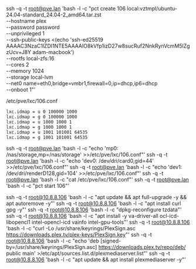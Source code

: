 ssh -q -t root@pve.lan 'bash -l -c "pct create 106 local:vztmpl/ubuntu-24.04-standard_24.04-2_amd64.tar.zst \
 --hostname plex \
 --password password \
 --unprivileged 1 \
 --ssh-public-keys <(echo 'ssh-ed25519 AAAAC3NzaC1lZDI1NTE5AAAAIO8kVfp1izD27w8sucRuf2NnkRynVcmM5lZgzUcv+J8Y adam-macbook') \
 --rootfs local-zfs:16 \
 --cores 2 \
 --memory 1024 \
 --storage local-lvm \
 --net0 name=eth0,bridge=vmbr1,firewall=0,ip=dhcp,ip6=dhcp \
 --onboot 1"'

/etc/pve/lxc/106.conf

```
lxc.idmap = u 0 100000 1000
lxc.idmap = g 0 100000 1000
lxc.idmap = u 1000 1000 1
lxc.idmap = g 1000 1000 1
lxc.idmap = u 1001 101001 64535
lxc.idmap = g 1001 101001 64535
```

ssh -q -t root@pve.lan 'bash -l -c "echo 'mp0: /nas/storage,mp=/nas/storage' >>/etc/pve/lxc/106.conf"'
ssh -q -t root@pve.lan 'bash -l -c "echo 'dev0: /dev/dri/card0,gid=44' >>/etc/pve/lxc/106.conf"'
ssh -q -t root@pve.lan 'bash -l -c "echo 'dev1: /dev/dri/renderD128,gid=104' >>/etc/pve/lxc/106.conf"'
ssh -q -t root@pve.lan 'bash -l -c "cat /etc/pve/lxc/106.conf"'
ssh -q -t root@pve.lan 'bash -l -c "pct start 106"'

ssh -q -t root@10.8.8.106 'bash -l -c "apt update && apt full-upgrade -y && apt autoremove -y"'
ssh -q -t root@10.8.8.106 'bash -l -c "apt install curl gpg -y"'
ssh -q -t root@10.8.8.106 'bash -l -c "dpkg-reconfigure tzdata"'
ssh -q -t root@10.8.8.106 'bash -l -c "apt install -y va-driver-all ocl-icd-libopencl1 intel-opencl-icd vainfo intel-gpu-tools"'
ssh -q -t root@10.8.8.106 'bash -l -c "curl -Lo /usr/share/keyrings/PlexSign.asc https://downloads.plex.tv/plex-keys/PlexSign.key"'
ssh -q -t root@10.8.8.106 'bash -l -c "echo 'deb [signed-by=/usr/share/keyrings/PlexSign.asc] https://downloads.plex.tv/repo/deb/ public main' >/etc/apt/sources.list.d/plexmediaserver.list"'
ssh -q -t root@10.8.8.106 'bash -l -c "apt update && apt install plexmediaserver -y"'
